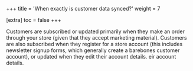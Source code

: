 +++
title = 'When exactly is customer data synced?'
weight = 7

[extra]
toc = false
+++

Customers are subscribed or updated primarily when they make an order through
your store (given that they accept marketing material). Customers are also
subscribed when they register for a store account (this includes newsletter
signup forms, which generally create a barebones customer account), or updated
when they edit their account details.
eir account details.
